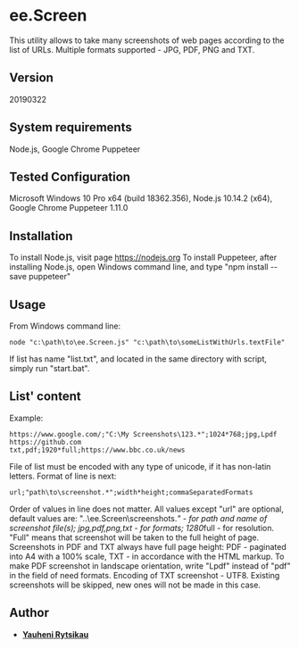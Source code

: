 # ee.Screen

This utility allows to take many screenshots of web pages according to the list of URLs.
Multiple formats supported - JPG, PDF, PNG and TXT.

##
## Version
20190322

## System requirements
Node.js, Google Chrome Puppeteer

##
## Tested Configuration
Microsoft Windows 10 Pro x64 (build 18362.356), Node.js 10.14.2 (x64), Google Chrome Puppeteer 1.11.0

##
## Installation
To install Node.js, visit page https://nodejs.org
To install Puppeteer, after installing Node.js, open Windows command line, and type "npm install --save puppeteer"

##
## Usage
From Windows command line:
```
node "c:\path\to\ee.Screen.js" "c:\path\to\someListWithUrls.textFile"
```
If list has name "list.txt", and located in the same directory with script, simply run "start.bat".

##
## List' content
Example:
```
https://www.google.com/;"C:\My Screenshots\123.*";1024*768;jpg,Lpdf
https://github.com
txt,pdf;1920*full;https://www.bbc.co.uk/news
```
File of list must be encoded with any type of unicode, if it has non-latin letters.
Format of line is next:
```
url;"path\to\screenshot.*";width*height;commaSeparatedFormats
```
Order of values in line does not matter. All values except "url" are optional, default values are:
"..\ee.Screen\screenshots.*" - for path and name of screenshot file(s);
jpg,pdf,png,txt - for formats;
1280*full - for resolution.
"Full" means that screenshot will be taken to the full height of page.
Screenshots in PDF and TXT always have full page height:
PDF - paginated into A4 with a 100% scale, TXT - in accordance with the HTML markup.
To make PDF screenshot in landscape orientation, write "Lpdf" instead of "pdf" in the field of need formats.
Encoding of TXT screenshot - UTF8.
Existing screenshots will be skipped, new ones will not be made in this case.

##
## Author
* [**Yauheni Rytsikau**](https://github.com/rytsikau)
